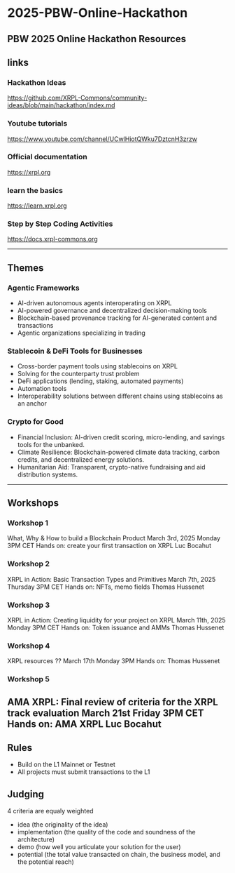 # 2025-PBW-Online-Hackathon
PBW 2025 Online Hackathon Resources
------------
## links

### Hackathon Ideas
https://github.com/XRPL-Commons/community-ideas/blob/main/hackathon/index.md

### Youtube tutorials
https://www.youtube.com/channel/UCwlHiotQWku7DztcnH3zrzw

### Official documentation
https://xrpl.org

### learn the basics
https://learn.xrpl.org

### Step by Step Coding Activities
https://docs.xrpl-commons.org


-------
## Themes

### Agentic Frameworks
- AI-driven autonomous agents interoperating on XRPL
- AI-powered governance and decentralized decision-making tools
- Blockchain-based provenance tracking for AI-generated content and transactions
- Agentic organizations specializing in trading

### Stablecoin & DeFi Tools for Businesses
- Cross-border payment tools using stablecoins on XRPL
- Solving for the counterparty trust problem
- DeFi applications (lending, staking, automated payments)
- Automation tools
- Interoperability solutions between different chains using stablecoins as an anchor

### Crypto for Good
- Financial Inclusion: AI-driven credit scoring, micro-lending, and savings tools for the unbanked.
- Climate Resilience: Blockchain-powered climate data tracking, carbon credits, and decentralized energy solutions.
- Humanitarian Aid: Transparent, crypto-native fundraising and aid distribution systems.


-------
## Workshops

### Workshop 1
What, Why & How to build a Blockchain Product
March 3rd, 2025
Monday 3PM CET 
Hands on: create your first transaction on XRPL
Luc Bocahut

### Workshop 2
XRPL in Action: Basic Transaction Types and Primitives
March 7th, 2025
Thursday 3PM CET
Hands on: NFTs, memo fields
Thomas Hussenet

### Workshop 3
XRPL in Action: Creating liquidity for your project on XRPL
March 11th, 2025
Monday 3PM CET
Hands on: Token issuance and AMMs
Thomas Hussenet

### Workshop 4
XRPL resources ??
March 17th
Monday 3PM
Hands on: 
Thomas Hussenet

### Workshop 5
AMA XRPL: Final review of criteria for the XRPL track evaluation
March 21st
Friday 3PM CET
Hands on: AMA XRPL
Luc Bocahut
-----------

## Rules

- Build on the L1 Mainnet or Testnet
- All projects must submit transactions to the L1

## Judging

4 criteria are equaly weighted
- idea (the originality of the idea)
- implementation (the quality of the code and soundness of the architecture)
- demo (how well you articulate your solution for the user)
- potential (the total value transacted on chain, the business model, and the potential reach)

